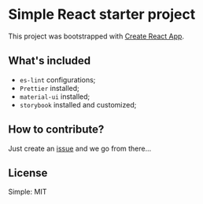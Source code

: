 # Simple React starter project

This project was bootstrapped with [Create React App](https://github.com/facebook/create-react-app).

## What's included

* `es-lint` configurations;
* `Prettier` installed;
* `material-ui` installed;
* `storybook` installed and customized;

## How to contribute?

Just create an [issue](https://github.com/adriano-lemos-dev/react-starter/issues) and we go from there...

## License

Simple: MIT
